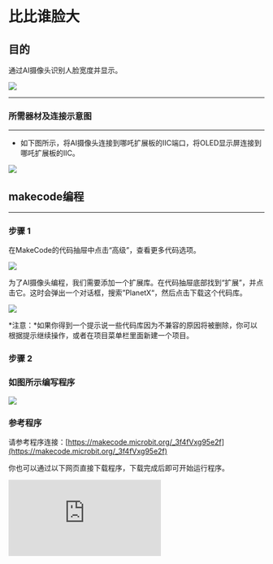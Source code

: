 ﻿# 比比谁脸大

## 目的
通过AI摄像头识别人脸宽度并显示。

![](https://wiki-media-ef.oss-cn-hongkong.aliyuncs.com//images/05035_01.png)


---

### 所需器材及连接示意图
---

- 如下图所示，将AI摄像头连接到哪吒扩展板的IIC端口，将OLED显示屏连接到哪吒扩展板的IIC。


![](https://wiki-media-ef.oss-cn-hongkong.aliyuncs.com//images/05035_05_03.png)



## makecode编程
---

### 步骤 1
在MakeCode的代码抽屉中点击“高级”，查看更多代码选项。

![](https://wiki-media-ef.oss-cn-hongkong.aliyuncs.com//images/05001_04.png)

为了AI摄像头编程，我们需要添加一个扩展库。在代码抽屉底部找到“扩展”，并点击它。这时会弹出一个对话框，搜索”PlanetX“，然后点击下载这个代码库。

![](https://wiki-media-ef.oss-cn-hongkong.aliyuncs.com//images/05001_05.png)

*注意：*如果你得到一个提示说一些代码库因为不兼容的原因将被删除，你可以根据提示继续操作，或者在项目菜单栏里面新建一个项目。
### 步骤 2

### 如图所示编写程序

![](https://wiki-media-ef.oss-cn-hongkong.aliyuncs.com//images/05035_05_06.png)


### 参考程序
请参考程序连接：[https://makecode.microbit.org/_3f4fVxg95e2f](https://makecode.microbit.org/_3f4fVxg95e2f)

你也可以通过以下网页直接下载程序，下载完成后即可开始运行程序。

<div
    style={{
        position: 'relative',
        paddingBottom: '60%',
        overflow: 'hidden',
    }}
>
    <iframe
        src="https://makecode.microbit.org/_3f4fVxg95e2f"
        frameborder="0"
        sandbox="allow-popups allow-forms allow-scripts allow-same-origin"
        style={{
            position: 'absolute',
            width: '100%',
            height: '100%',
        }}
    />
</div>
---

### 结果
- 通过oled显示屏显示当前人脸宽度。
